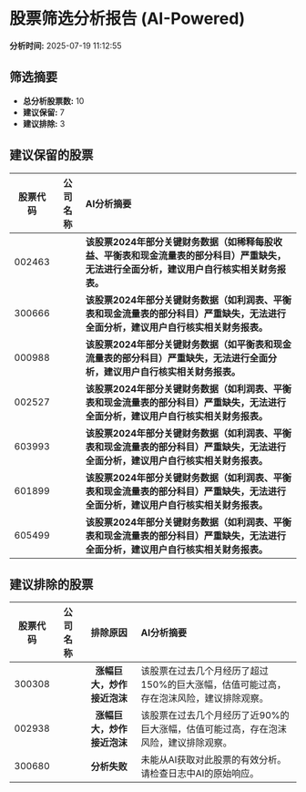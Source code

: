 # 股票筛选分析报告 (AI-Powered)

**分析时间:** 2025-07-19 11:12:55

## 筛选摘要

- **总分析股票数:** 10
- **建议保留:** 7
- **建议排除:** 3

## 建议保留的股票

| 股票代码 | 公司名称 | AI分析摘要 |
|:---:|:---:|:---|
| 002463 |  | **该股票2024年部分关键财务数据（如稀释每股收益、平衡表和现金流量表的部分科目）严重缺失，无法进行全面分析，建议用户自行核实相关财务报表。** |
| 300666 |  | **该股票2024年部分关键财务数据（如利润表、平衡表和现金流量表的部分科目）严重缺失，无法进行全面分析，建议用户自行核实相关财务报表。** |
| 000988 |  | **该股票2024年部分关键财务数据（如平衡表和现金流量表的部分科目）严重缺失，无法进行全面分析，建议用户自行核实相关财务报表。** |
| 002527 |  | **该股票2024年部分关键财务数据（如利润表、平衡表和现金流量表的部分科目）严重缺失，无法进行全面分析，建议用户自行核实相关财务报表。** |
| 603993 |  | **该股票2024年部分关键财务数据（如利润表、平衡表和现金流量表的部分科目）严重缺失，无法进行全面分析，建议用户自行核实相关财务报表。** |
| 601899 |  | **该股票2024年部分关键财务数据（如利润表、平衡表和现金流量表的部分科目）严重缺失，无法进行全面分析，建议用户自行核实相关财务报表。** |
| 605499 |  | **该股票2024年部分关键财务数据（如利润表、平衡表和现金流量表的部分科目）严重缺失，无法进行全面分析，建议用户自行核实相关财务报表。** |

## 建议排除的股票

| 股票代码 | 公司名称 | 排除原因 | AI分析摘要 |
|:---:|:---:|:---:|:---|
| 300308 |  | **涨幅巨大，炒作接近泡沫** | 该股票在过去几个月经历了超过150%的巨大涨幅，估值可能过高，存在泡沫风险，建议排除观察。 |
| 002938 |  | **涨幅巨大，炒作接近泡沫** | 该股票在过去几个月经历了近90%的巨大涨幅，估值可能过高，存在泡沫风险，建议排除观察。 |
| 300680 |  | **分析失败** | 未能从AI获取对此股票的有效分析。请检查日志中AI的原始响应。 |
